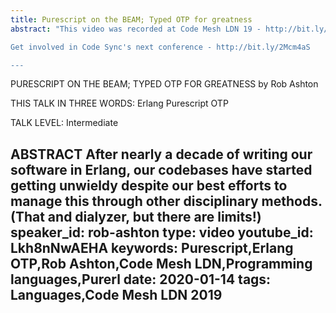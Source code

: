 ```yaml
---
title: Purescript on the BEAM; Typed OTP for greatness
abstract: "This video was recorded at Code Mesh LDN 19 - http://bit.ly/37xc3Nr

Get involved in Code Sync's next conference - http://bit.ly/2Mcm4aS

---
```


PURESCRIPT ON THE BEAM; TYPED OTP FOR GREATNESS
by Rob Ashton

THIS TALK IN THREE WORDS:
Erlang
Purescript
OTP

TALK LEVEL: Intermediate

ABSTRACT
After nearly a decade of writing our software in Erlang, our codebases have started getting unwieldy despite our best efforts to manage this through other disciplinary methods. (That and dialyzer, but there are limits!)
speaker_id: rob-ashton
type: video
youtube_id: Lkh8nNwAEHA
keywords: Purescript,Erlang OTP,Rob Ashton,Code Mesh LDN,Programming languages,Purerl
date: 2020-01-14
tags: Languages,Code Mesh LDN 2019
---

